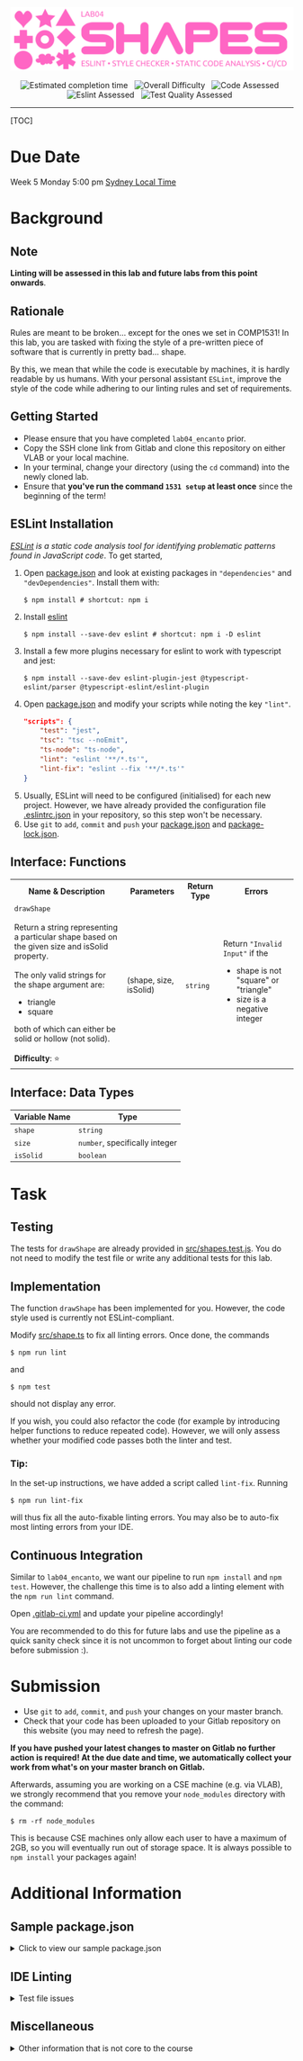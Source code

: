 <div align="center">

![Lab Title](assets/logo.svg)

![Estimated completion time](https://img.shields.io/badge/Estimated%20Time-10%20minutes-7FFF7F)
&nbsp;
![Overall Difficulty](https://img.shields.io/badge/Overall%20Difficulty-⭐-3498DB)
&nbsp;
![Code Assessed](https://img.shields.io/badge/Code%20Assessed-yes-darkgreen)
&nbsp;
![Eslint Assessed](https://img.shields.io/badge/Style%20Assessed-yes-FFC0CB)
&nbsp;
![Test Quality Assessed](https://img.shields.io/badge/Test%20Quality%20Assessed-no-FEDC56)
&nbsp;

---

</div>

[TOC]

# Due Date

Week 5 Monday 5:00 pm [Sydney Local Time](https://www.timeanddate.com/worldclock/australia/sydney)

# Background

## Note

**Linting will be assessed in this lab and future labs from this point onwards**.

## Rationale

Rules are meant to be broken... except for the ones we set in COMP1531! In this
lab, you are tasked with fixing the style of a pre-written piece of software
that is currently in pretty bad... shape. 

By this, we mean that while the code is executable by machines, it is hardly
readable by us humans. With your personal assistant `ESLint`, improve the style
of the code while adhering to our linting rules and set of requirements.

## Getting Started
- Please ensure that you have completed `lab04_encanto` prior.
- Copy the SSH clone link from Gitlab and clone this repository on either VLAB
or your local machine.
- In your terminal, change your directory (using the `cd` command) into the newly
cloned lab.
- Ensure that **you've run the command `1531 setup` at least once** since the beginning of the term!

## ESLint Installation

*[ESLint](https://eslint.org/) is a static code analysis tool for identifying problematic patterns found in JavaScript code*. To get started,

1. Open [package.json](package.json) and look at existing packages in `"dependencies"` and `"devDependencies"`. Install them with:
    ```shell
    $ npm install # shortcut: npm i
    ```
1. Install [eslint](https://www.npmjs.com/package/eslint)
    ```shell
    $ npm install --save-dev eslint # shortcut: npm i -D eslint
    ```
1. Install a few more plugins necessary for eslint to work with typescript and jest:
    ```shell
    $ npm install --save-dev eslint-plugin-jest @typescript-eslint/parser @typescript-eslint/eslint-plugin
    ```
1. Open [package.json](package.json) and modify your scripts while noting the key `"lint"`.
    ```json
    "scripts": {
        "test": "jest",
        "tsc": "tsc --noEmit",
        "ts-node": "ts-node",
        "lint": "eslint '**/*.ts'",
        "lint-fix": "eslint --fix '**/*.ts'"
    }
    ```
1. Usually, ESLint will need to be configured (initialised) for each new project. However, we have already provided the configuration file [.eslintrc.json](.eslintrc.json) in your repository, so this step won't be necessary.
1. Use `git` to `add`, `commit` and `push` your [package.json](package.json) and [package-lock.json](package-lock.json).

## Interface: Functions

<table>
  <tr>
    <th>Name & Description</th>
    <th>Parameters</th>
    <th>Return Type</th>
    <th>Errors</th>
  </tr>
  <tr>
    <td>
        <code>drawShape</code>
        <br/><br/>
        Return a string representing a particular shape based on the given size and isSolid property.
        <br/><br/>
        The only valid strings for the shape argument are:
        <ul>
            <li>triangle</li>
            <li>square</li>
        </ul>
        both of which can either be solid or hollow (not solid).
        <br/><br/><b>Difficulty</b>: ⭐
    </td>
    <td>
        (shape, size, isSolid)
    </td>
    <td>
        <code>string</code>
    </td>
    <td>
        Return <code>"Invalid Input"</code> if the
        <ul>
            <li>shape is not "square" or "triangle"</li>
            <li>size is a negative integer</li>
        </ul>
    </td>
  </tr>
</table>

## Interface: Data Types
| Variable Name | Type |
| --- | --- |
| `shape` | `string` |
| `size` | `number`, specifically integer |
| `isSolid` | `boolean` |

# Task

## Testing

The tests for `drawShape` are already provided in [src/shapes.test.js](src/shapes.test.js).
You do not need to modify the test file or write any additional tests for this lab.

## Implementation

The function `drawShape` has been implemented for you. However, the code style used
is currently not ESLint-compliant.

Modify [src/shape.ts](src/shape.js) to fix all linting errors. Once done,
the commands
```shell
$ npm run lint
```
and
```shell
$ npm test
```
should not display any error.

If you wish, you could also refactor the code (for example by introducing
helper functions to reduce repeated code). However, we will only assess whether
your modified code passes both the linter and test.

### Tip:

In the set-up instructions, we have added a script called `lint-fix`. Running
```shell
$ npm run lint-fix
```
will thus fix all the auto-fixable linting errors. You may also be to auto-fix most linting errors
from your IDE.

## Continuous Integration

Similar to `lab04_encanto`, we want our pipeline to run `npm install` and `npm test`. However, the challenge this time is to also add a linting element with the `npm run lint` command.

Open [.gitlab-ci.yml](.gitlab-ci.yml) and update your pipeline accordingly!

You are recommended to do this for future labs and use the pipeline as a quick sanity check since it is not uncommon to forget about linting our code before submission :).

# Submission

- Use `git` to `add`, `commit`, and `push` your changes on your master branch.
- Check that your code has been uploaded to your Gitlab repository on this website (you may need to refresh the page).

**If you have pushed your latest changes to master on Gitlab no further action is required! At the due date and time, we automatically collect your work from what's on your master branch on Gitlab.**

Afterwards, assuming you are working on a CSE machine (e.g. via VLAB), we strongly recommend that you remove your `node_modules` directory with the command:
```shell
$ rm -rf node_modules
```
This is because CSE machines only allow each user to have a maximum of 2GB, so you will eventually run out of storage space. It is always possible to `npm install` your packages again!

# Additional Information

## Sample package.json

<details>

<summary>Click to view our sample package.json</summary><br/>

**Note**: 
1. The main keys to pay attention to are `"scripts"`, `"dependencies"` and `"devDependencies"`.
1. It is fine if the versions of your packages are newer.

```json
{
  "name": "lab04_shapes",
  "version": "1.0.0",
  "description": "[TOC]",
  "main": "src/main.ts",
  "scripts": {
    "test": "jest",
    "tsc": "tsc --noEmit",
    "ts-node": "ts-node",
    "lint": "eslint src/**.ts",
    "lint-fix": "eslint --fix src/**.ts"
  },
  "keywords": [],
  "author": "",
  "license": "ISC",
  "devDependencies": {
    "@types/jest": "^27.5.1",
    "@typescript-eslint/eslint-plugin": "^5.23.0",
    "@typescript-eslint/parser": "^5.23.0",
    "eslint": "^8.15.0",
    "eslint-plugin-jest": "^26.2.1",
    "jest": "^28.1.0",
    "ts-jest": "^28.0.2",
    "ts-node": "^10.7.0",
    "typescript": "^4.6.4"
  }
}
```

</details>

## IDE Linting

<details>

<summary>Test file issues</summary><br/>

If your IDE, e.g. VSCode, displays linting issues in the test file for `describe`, `test`, `expect`, etc, but the command
```shell
$ npm run lint
```

behaves as expected, try creating an empty file called `jsconfig.json` in
the root folder of this repository. One way would be:
```shell
$ touch jsconfig.json
```

</details>

## Miscellaneous

<details>

<summary>Other information that is not core to the course</summary><br/>

**The files below can be safely ignored - we will always provide them for you if necessary**:

In addition to the new files introduced from lab04_encanto:
- [.eslintrc.json](.eslintrc.json) - COMP1531 linting rules. Fun fact, comments are not possible in standard JSON files, but ESLint allows it.

</details>
